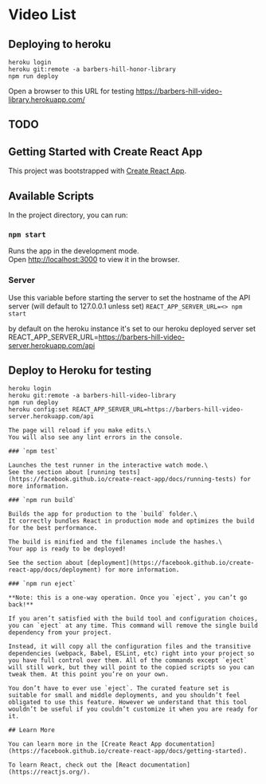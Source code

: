 # Video List

## Deploying to heroku

```~~~bash
heroku login
heroku git:remote -a barbers-hill-honor-library
npm run deploy
```

Open a browser to this URL for testing
https://barbers-hill-video-library.herokuapp.com/

## TODO

## Getting Started with Create React App

This project was bootstrapped with [Create React App](https://github.com/facebook/create-react-app).

## Available Scripts

In the project directory, you can run:

### `npm start`

Runs the app in the development mode.\
Open [http://localhost:3000](http://localhost:3000) to view it in the browser.

### Server

Use this variable before starting the server to set the hostname of the API server (will default to 127.0.0.1 unless set)
`REACT_APP_SERVER_URL=<> npm start`

by default on the heroku instance it's set to our heroku deployed server
set REACT_APP_SERVER_URL=https://barbers-hill-video-server.herokuapp.com/api

## Deploy to Heroku for testing

```~~~bash
heroku login
heroku git:remote -a barbers-hill-video-library
npm run deploy
heroku config:set REACT_APP_SERVER_URL=https://barbers-hill-video-server.herokuapp.com/api

The page will reload if you make edits.\
You will also see any lint errors in the console.

### `npm test`

Launches the test runner in the interactive watch mode.\
See the section about [running tests](https://facebook.github.io/create-react-app/docs/running-tests) for more information.

### `npm run build`

Builds the app for production to the `build` folder.\
It correctly bundles React in production mode and optimizes the build for the best performance.

The build is minified and the filenames include the hashes.\
Your app is ready to be deployed!

See the section about [deployment](https://facebook.github.io/create-react-app/docs/deployment) for more information.

### `npm run eject`

**Note: this is a one-way operation. Once you `eject`, you can’t go back!**

If you aren’t satisfied with the build tool and configuration choices, you can `eject` at any time. This command will remove the single build dependency from your project.

Instead, it will copy all the configuration files and the transitive dependencies (webpack, Babel, ESLint, etc) right into your project so you have full control over them. All of the commands except `eject` will still work, but they will point to the copied scripts so you can tweak them. At this point you’re on your own.

You don’t have to ever use `eject`. The curated feature set is suitable for small and middle deployments, and you shouldn’t feel obligated to use this feature. However we understand that this tool wouldn’t be useful if you couldn’t customize it when you are ready for it.

## Learn More

You can learn more in the [Create React App documentation](https://facebook.github.io/create-react-app/docs/getting-started).

To learn React, check out the [React documentation](https://reactjs.org/).
```
